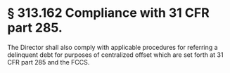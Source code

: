 # § 313.162   Compliance with 31 CFR part 285.

The Director shall also comply with applicable procedures for referring a delinquent debt for purposes of centralized offset which are set forth at 31 CFR part 285 and the FCCS. 




